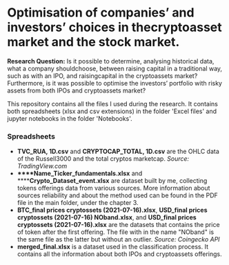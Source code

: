 # Optimisation of companies’ and investors’ choices in thecryptoasset market and the stock market.

**Research Question:** Is it possible to determine, analysing historical data, what a company shouldchoose, between raising capital in a traditional way, such as with an IPO, and raisingcapital in the cryptoassets market? Furthermore, is it was possible to optimise the investors’ portfolio with risky assets from both IPOs and cryptoassets market?

This repository contains all the files I used during the research. It contains both spreadsheets (xlsx and csv extensions) in the folder 'Excel files' and jupyter notebooks in the folder 'Notebooks'. 

### Spreadsheets

- **TVC_RUA, 1D.csv** and **CRYPTOCAP_TOTAL, 1D.csv** are the OHLC data of the Russell3000 and the total cryptos marketcap. _Source: TradingView.com_
- **\*\*\*\*Name_Ticker_fundamentals.xlsx** and ******Crypto_Dataset_event.xlsx** are dataset built by me, collecting tokens offerings data from various sources. More information about sources reliability and about the method used can be found in the PDF file in the main folder, under the chapter 3.
- **BTC_final prices cryptossets (2021-07-16).xlsx**, **USD_final prices cryptossets (2021-07-16) NOband.xlsx**, and **USD_final prices cryptossets (2021-07-16).xlsx** are the datasets that contains the price of token after the first offering. The file with in the name "NOband" is the same file as the latter but without an outlier. _Source: Coingecko API_
- **merged_final.xlsx** is a dataset used in the classification process. It contains all the information about both IPOs and cryptoassets offerings. 
